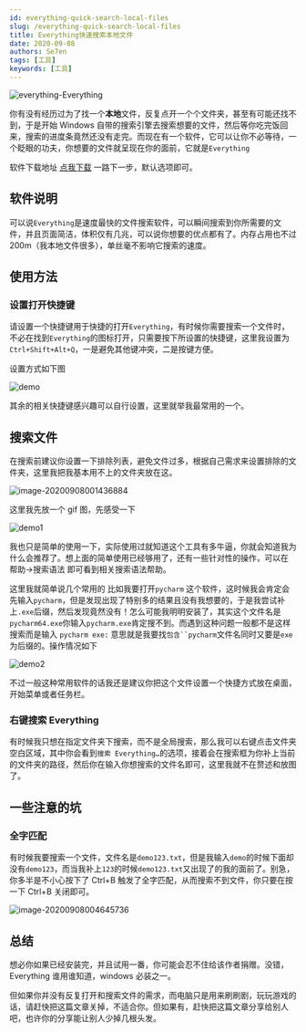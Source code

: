 ```yaml
---
id: everything-quick-search-local-files
slug: /everything-quick-search-local-files
title: Everything快速搜索本地文件
date: 2020-09-08
authors: Se7en
tags: [工具]
keywords: [工具]
---
```


![everything-Everything](https://img.Se7en.cn/everything-Everything.jpg)

你有没有经历过为了找一个**本地**文件，反复点开一个个文件夹，甚至有可能还找不到，于是开始 Windows 自带的搜索引擎去搜索想要的文件，然后等你吃完饭回来，搜索的进度条竟然还没有走完。而现在有一个软件，它可以让你不必等待，一个眨眼的功夫，你想要的文件就呈现在你的面前，它就是`Everything`

<!-- truncate -->

软件下载地址 [点我下载](https://www.voidtools.com/zh-cn/) 一路下一步，默认选项即可。

## 软件说明

可以说`Everything`是速度最快的文件搜索软件，可以瞬间搜索到你所需要的文件，并且页面简洁，体积仅有几兆，可以说你想要的优点都有了。内存占用也不过 200m（我本地文件很多），单丝毫不影响它搜索的速度。

## 使用方法

### 设置打开快捷键

请设置一个快捷键用于快捷的打开`Everything`，有时候你需要搜索一个文件时，不必在找到`Everything`的图标打开，只需要按下所设置的快捷键，这里我设置为`Ctrl+Shift+Alt+Q`，一是避免其他键冲突，二是按键方便。

设置方式如下图

![demo](https://img.Se7en.cn/demo.gif)

其余的相关快捷键感兴趣可以自行设置，这里就举我最常用的一个。

## 搜索文件

在搜索前建议你设置一下排除列表，避免文件过多，根据自己需求来设置排除的文件夹，这里我把我基本用不上的文件夹放在这。

![image-20200908001436884](https://img.Se7en.cn/image-20200908001436884.png)

这里我先放一个 gif 图，先感受一下

![demo1](https://img.Se7en.cn/demo1.gif)

我也只是简单的使用一下，实际使用过就知道这个工具有多牛逼，你就会知道我为什么会推荐了。想上面的简单使用已经够用了，还有一些针对性的操作，可以在 帮助->搜索语法 即可看到相关搜索语法帮助。

这里我就简单说几个常用的 比如我要打开`pycharm` 这个软件，这时候我会肯定会先输入`pycharm`，但是发现出现了特别多的结果且没有我想要的，于是我尝试补上`.exe`后缀，然后发现竟然没有！怎么可能我明明安装了，其实这个文件名是`pycharm64.exe`你输入`pycharm.exe`肯定搜不到。而遇到这种问题一般都不是这样搜索而是输入 `pycharm exe:` 意思就是我要找` 包含``pycharm `文件名同时又要是`exe`为后缀的。操作情况如下

![demo2](https://img.Se7en.cn/demo2.gif)

不过一般这种常用软件的话我还是建议你把这个文件设置一个快捷方式放在桌面，开始菜单或者任务栏。

### 右键搜索 Everything

有时候我只想在指定文件夹下搜索，而不是全局搜索，那么我可以右键点击文件夹空白区域，其中你会看到`搜索 Everything…`的选项，接着会在搜索框为你补上当前的文件夹的路径，然后你在输入你想搜索的文件名即可，这里我就不在赘述和放图了。

## 一些注意的坑

### 全字匹配

有时候我要搜索一个文件，文件名是`demo123.txt`，但是我输入`demo`的时候下面却没有`demo123`，而当我补上`123`的时候`demo123.txt`又出现了的我的面前了。别急，你多半是不小心按下了 Ctrl+B 触发了全字匹配，从而搜索不到文件，你只要在按一下 Ctrl+B 关闭即可。

![image-20200908004645736](https://img.Se7en.cn/image-20200908004645736.png)

## 总结

想必你如果已经安装完，并且试用一番，你可能会忍不住给该作者捐赠。没错，Everything 谁用谁知道，windows 必装之一。

但如果你并没有反复打开和搜索文件的需求，而电脑只是用来刷刷剧，玩玩游戏的话，请赶快把这篇文章关掉，不适合你。但如果有，赶快把这篇文章分享给别人吧，也许你的分享能让别人少掉几根头发。
